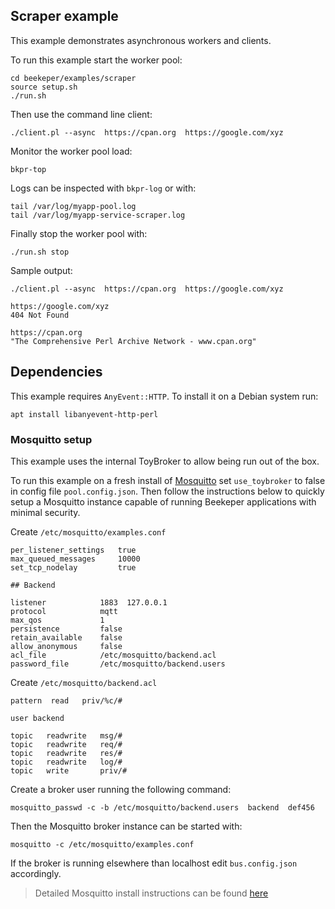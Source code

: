 ## Scraper example

This example demonstrates asynchronous workers and clients. 


To run this example start the worker pool:
```
cd beekeper/examples/scraper
source setup.sh
./run.sh
```
Then use the command line client:
```
./client.pl --async  https://cpan.org  https://google.com/xyz
```
Monitor the worker pool load:
```
bkpr-top
```
Logs can be inspected with `bkpr-log` or with:
```
tail /var/log/myapp-pool.log
tail /var/log/myapp-service-scraper.log
```
Finally stop the worker pool with:
```
./run.sh stop
```

Sample output:

```
./client.pl --async  https://cpan.org  https://google.com/xyz

https://google.com/xyz
404 Not Found

https://cpan.org
"The Comprehensive Perl Archive Network - www.cpan.org"
```

## Dependencies

This example requires `AnyEvent::HTTP`. To install it on a Debian system run:
```
apt install libanyevent-http-perl
```

### Mosquitto setup

This example uses the internal ToyBroker to allow being run out of the box.

To run this example on a fresh install of [Mosquitto](https://mosquitto.org/) set `use_toybroker` 
to false in config file `pool.config.json`. Then follow the instructions below to quickly setup a 
Mosquitto instance capable of running Beekeper applications with minimal security.

Create `/etc/mosquitto/examples.conf`
```
per_listener_settings   true
max_queued_messages     10000
set_tcp_nodelay         true

## Backend

listener            1883  127.0.0.1
protocol            mqtt
max_qos             1
persistence         false
retain_available    false
allow_anonymous     false
acl_file            /etc/mosquitto/backend.acl
password_file       /etc/mosquitto/backend.users
```
Create `/etc/mosquitto/backend.acl`
```
pattern  read   priv/%c/#

user backend

topic   readwrite   msg/#
topic   readwrite   req/#
topic   readwrite   res/#
topic   readwrite   log/#
topic   write       priv/#
```
Create a broker user running the following command:
```
mosquitto_passwd -c -b /etc/mosquitto/backend.users  backend  def456
```
Then the Mosquitto broker instance can be started with:
```
mosquitto -c /etc/mosquitto/examples.conf
```
If the broker is running elsewhere than localhost edit `bus.config.json` accordingly.

> Detailed Mosquitto install instructions can be found [here](../../doc/Brokers.md)
